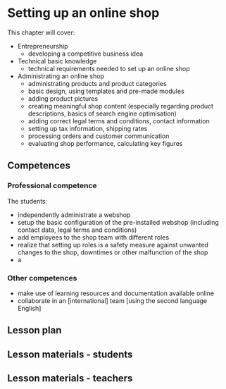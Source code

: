 # Setting up an online shop

This chapter will cover:

* Entrepreneurship
  * developing a competitive business idea
* Technical basic knowledge
  * technical requirements needed to set up an online shop
* Administrating an online shop
  * administrating products and product categories
  * basic design, using templates and pre-made modules
  * adding product pictures
  * creating meaningful shop content \(especially regarding product descriptions, basics of search engine optimisation\)
  * adding correct legal terms and conditions, contact information
  * setting up tax information, shipping rates
  * processing orders and customer communication
  * evaluating shop performance, calculating key figures

## Competences

### Professional competence

The students:

* independently administrate a webshop
* setup the basic configuration of the pre-installed webshop \(including contact data, legal terms and conditions\)
* add employees to the shop team with different roles
* realize that setting up roles is a safety measure against unwanted changes to the shop, downtimes or other malfunction of the shop
* a

### Other competences

* make use of learning resources and documentation available online
* collaborate in an \[international\] team \[using the second language English\]

## Lesson plan

## Lesson materials - students

## Lesson materials - teachers



